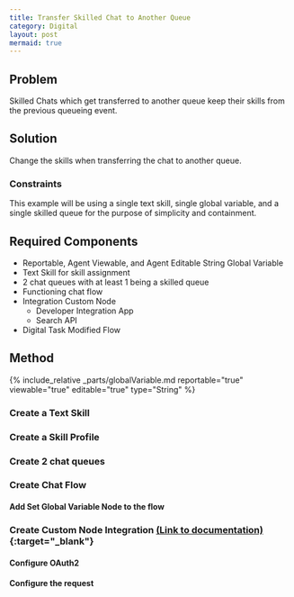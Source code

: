 ```yaml
---
title: Transfer Skilled Chat to Another Queue
category: Digital
layout: post
mermaid: true
---
```


## Problem
Skilled Chats which get transferred to another queue keep their skills from the previous queueing event.

## Solution
Change the skills when transferring the chat to another queue.

### Constraints
This example will be using a single text skill, single global variable, and a single skilled queue for the purpose of simplicity and containment.


## Required Components
- Reportable, Agent Viewable, and Agent Editable String Global Variable
- Text Skill for skill assignment
- 2 chat queues with at least 1 being a skilled queue
- Functioning chat flow
- Integration Custom Node 
  - Developer Integration App
  - Search API
- Digital Task Modified Flow


## Method

{% include_relative _parts/globalVariable.md 
    reportable="true" 
    viewable="true" 
    editable="true" 
    type="String"
%}



### Create a Text Skill

### Create a Skill Profile

### Create 2 chat queues

### Create Chat Flow 

#### Add Set Global Variable Node to the flow

### Create Custom Node Integration [(Link to documentation)](https://help.imiconnect.io/docs/custom-nodes){:target="\_blank"}

#### Configure OAuth2

#### Configure the request




<!-- ## Parts 1
{% include_relative _parts/concept.md %}

 -->

